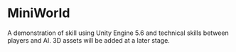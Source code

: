 # MiniWorld
A demonstration of skill using Unity Engine 5.6 and technical skills between players and AI. 3D assets will be added at a later stage.
